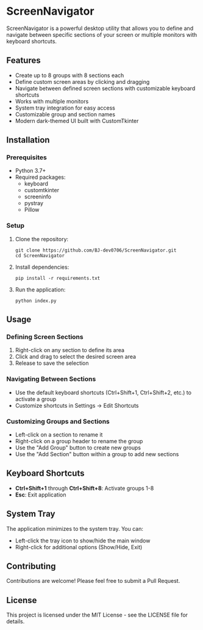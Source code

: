 # ScreenNavigator

ScreenNavigator is a powerful desktop utility that allows you to define and navigate between specific sections of your screen or multiple monitors with keyboard shortcuts.

## Features

- Create up to 8 groups with 8 sections each
- Define custom screen areas by clicking and dragging
- Navigate between defined screen sections with customizable keyboard shortcuts
- Works with multiple monitors
- System tray integration for easy access
- Customizable group and section names
- Modern dark-themed UI built with CustomTkinter

## Installation

### Prerequisites

- Python 3.7+
- Required packages:
  - keyboard
  - customtkinter
  - screeninfo
  - pystray
  - Pillow

### Setup

1. Clone the repository:
   ```
   git clone https://github.com/BJ-dev0706/ScreenNavigator.git
   cd ScreenNavigator
   ```

2. Install dependencies:
   ```
   pip install -r requirements.txt
   ```

3. Run the application:
   ```
   python index.py
   ```

## Usage

### Defining Screen Sections

1. Right-click on any section to define its area
2. Click and drag to select the desired screen area
3. Release to save the selection

### Navigating Between Sections

- Use the default keyboard shortcuts (Ctrl+Shift+1, Ctrl+Shift+2, etc.) to activate a group
- Customize shortcuts in Settings → Edit Shortcuts

### Customizing Groups and Sections

- Left-click on a section to rename it
- Right-click on a group header to rename the group
- Use the "Add Group" button to create new groups
- Use the "Add Section" button within a group to add new sections

## Keyboard Shortcuts

- **Ctrl+Shift+1** through **Ctrl+Shift+8**: Activate groups 1-8
- **Esc**: Exit application

## System Tray

The application minimizes to the system tray. You can:
- Left-click the tray icon to show/hide the main window
- Right-click for additional options (Show/Hide, Exit)

## Contributing

Contributions are welcome! Please feel free to submit a Pull Request.

## License

This project is licensed under the MIT License - see the LICENSE file for details.